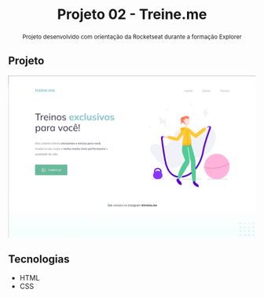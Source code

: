 <h1 align="center"> Projeto 02 - Treine.me</h1>
<p align="center">
    <small>
    Projeto desenvolvido com orientação da Rocketseat durante a formação Explorer
    </small> 
</p>

## Projeto
<p align="center">
    <img src=".github/github.png">
</p>

## Tecnologias
- HTML
- CSS
